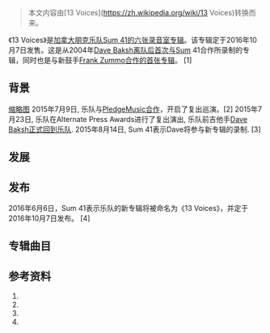 > 本文内容由[13 Voices](https://zh.wikipedia.org/wiki/13 Voices)转换而来。


《13 Voices》是[加拿大](../Page/加拿大.md "wikilink")[朋克乐队](https://zh.wikipedia.org/wiki/朋克 "wikilink")[Sum 41的六张](../Page/魔数41.md "wikilink")[录音室专辑](https://zh.wikipedia.org/wiki/录音室专辑 "wikilink")。该专辑定于2016年10月7日发售。这是从2004年[Dave Baksh离队后首次与Sum](https://zh.wikipedia.org/wiki/Dave_Baksh "wikilink") 41合作所录制的专辑，同时也是与新鼓手[Frank Zummo合作的首张专辑](https://zh.wikipedia.org/wiki/Frank_Zummo "wikilink")。 \[1\]

## 背景

[缩略图](https://zh.wikipedia.org/wiki/File:Sum41_2013.png "fig:缩略图") 2015年7月9日, 乐队与[PledgeMusic合作](https://zh.wikipedia.org/wiki/PledgeMusic "wikilink")，开启了复出巡演。\[2\] 2015年7月23日, 乐队在Alternate Press Awards进行了复出演出, 乐队前吉他手[Dave Baksh正式回到乐队](https://zh.wikipedia.org/wiki/Dave_Baksh "wikilink"). 2015年8月14日, Sum 41表示Dave将参与新专辑的录制. \[3\]

## 发展

## 发布

2016年6月6日，Sum 41表示乐队的新专辑将被命名为《13 Voices》，并定于2016年10月7日发布。 \[4\]

## 专辑曲目

## 参考资料

1.
2.
3.
4.